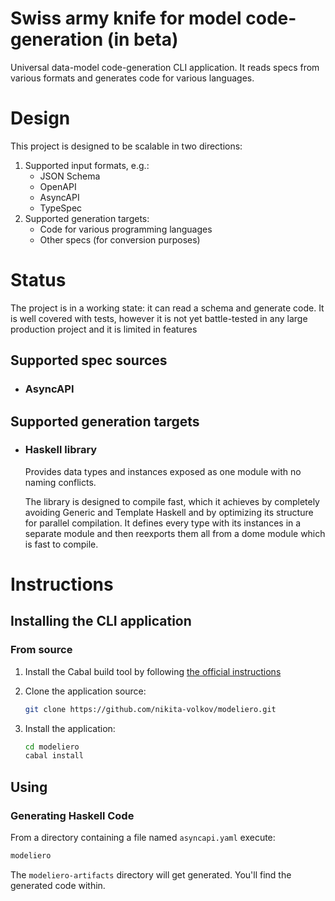 # Swiss army knife for model code-generation (in beta)

Universal data-model code-generation CLI application. It reads specs from various formats and generates code for various languages.

# Design

This project is designed to be scalable in two directions:

1. Supported input formats, e.g.:
    - JSON Schema
    - OpenAPI
    - AsyncAPI
    - TypeSpec
2. Supported generation targets:
    - Code for various programming languages
    - Other specs (for conversion purposes)

# Status

The project is in a working state: it can read a schema and generate code. It is well covered with tests, however it is not yet battle-tested in any large production project and it is limited in features

## Supported spec sources

- ### AsyncAPI

## Supported generation targets

- ### Haskell library
    
    Provides data types and instances exposed as one module with no naming conflicts.
    
    The library is designed to compile fast, which it achieves by completely avoiding Generic and Template Haskell and by optimizing its structure for parallel compilation. It defines every type with its instances in a separate module and then reexports them all from a dome module which is fast to compile.

# Instructions

## Installing the CLI application

### From source

1. Install the Cabal build tool by following [the official instructions](https://www.haskell.org/cabal/)

2. Clone the application source:

    ```bash
    git clone https://github.com/nikita-volkov/modeliero.git
    ```

3. Install the application:

    ```bash
    cd modeliero
    cabal install
    ```

## Using

### Generating Haskell Code

From a directory containing a file named `asyncapi.yaml` execute:

```bash
modeliero
```

The `modeliero-artifacts` directory will get generated. You'll find the generated code within.
